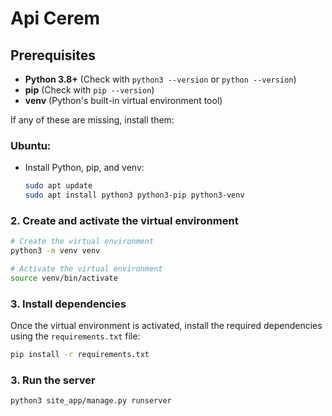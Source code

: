 # Api Cerem
## Prerequisites
- **Python 3.8+** (Check with `python3 --version` or `python --version`)
- **pip** (Check with `pip --version`)
- **venv** (Python's built-in virtual environment tool)

If any of these are missing, install them:

### Ubuntu:

- Install Python, pip, and venv:

    ```bash
    sudo apt update
    sudo apt install python3 python3-pip python3-venv
    ```

### 2. Create and activate the virtual environment
```bash
# Create the virtual environment
python3 -m venv venv

# Activate the virtual environment
source venv/bin/activate
```


### 3. Install dependencies
Once the virtual environment is activated, install the required dependencies using the `requirements.txt` file:
```bash
pip install -r requirements.txt
```
### 3. Run the server
	python3 site_app/manage.py runserver
